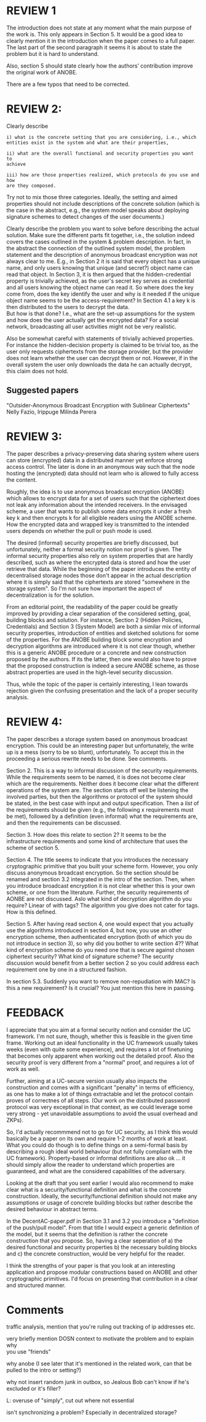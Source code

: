 REVIEW 1
===============================================================================

The introduction does not state at any moment what the main purpose of the work 
is. This only appears in Section 5. It would be a good idea to clearly mention 
it in the introduction when the paper comes to a full paper.
The last part of the second paragraph it seems it is about to state the 
problem  but it is hard to understand.

Also, section 5 should state clearly how the authors’ contribution
improve the original work of ANOBE.

There are a few typos that need to be corrected.


REVIEW 2:
===============================================================================

Clearly describe

    i) what is the concrete setting that you are considering, i.e., which 
    entities exist in the system and what are their properties,

    ii) what are the overall functional and security properties you want to 
    achieve

    iii) how are those properties realized, which protocols do you use and how 
    are they composed.

Try not to mix those three categories. Ideally, the setting and aimed 
properties should not include descriptions of the concrete solution (which is 
the case in the abstract, e.g., the system model speaks about deploying 
signature schemes to detect changes of the user documents.)

Clearly describe the problem you want to solve before describing
the actual solution. Make sure the different parts fit together, i.e., the
solution indeed covers the cases outlined in the system & problem 
description.
In fact, in the abstract the connection of the outlined system model, the
problem statement and the description of anonymous broadcast encryption was 
not always clear to me. E.g., in Section 2 it is said that every object has 
a unique name, and only users knowing that unique (and secret?) object name 
can read that object. In Section 3, it is then argued that the 
hidden-credential property is trivially achieved, as the user's secret key 
serves as credential and all users knowing the object name can read it. So 
where does the key come from, does the key identify the user and why is it 
needed if the unique object name seems to be the access-requirement?
In Section 4.1 a key k is then distributed to the users to decrypt the data.  
But how is that done? I.e., what are the set-up assumptions for the system 
and how does the user actually get the encrypted data? For a social network, 
broadcasting all user activities might not be very realistic.

Also be somewhat careful with statements of trivially achieved properties.  For
instance the hidden-decision property is claimed to be trivial too, as the user
only requests ciphertexts from the storage provider, but the provider does not
learn whether the user can decrypt them or not.
However, if in the overall system the user only downloads the data he can 
actually decrypt, this claim does not hold.

Suggested papers
-------------------------------------------------------------------------------

"Outsider-Anonymous Broadcast Encryption with Sublinear Ciphertexts"
Nelly Fazio, Irippuge Milinda Perera


REVIEW 3:
===============================================================================

The paper describes a privacy-preserving data sharing system where users
can store (encrypted) data in a distributed manner yet enforce strong
access control. The later is done in an anonymous way such that the node
hosting the (encrypted) data should not learn who is allowed to fully
access the content.

Roughly, the idea is to use anonymous broadcast encryption (ANOBE) which
allows to encrypt data for a set of users such that the ciphertext
does not leak any information about the intended receivers. In the
envisaged scheme, a user that wants to publish some data encrypts it
under a fresh key k and then encrypts k for all eligible readers using
the ANOBE scheme. How the encrypted data and wrapped key is transmitted
to the intended users depends on whether the pull or push mode is used.

The desired (informal) security properties are briefly discussed, but
unfortunately, neither a formal security notion nor proof is given. The
informal security properties also rely on system properties that are
hardly described, such as where the encrypted data is stored and how the
user retrieve that data. While the beginning of the paper introduces the
entity of decentralised storage nodes those don't appear in the actual
description where it is simply said that the ciphertexts are stored
"somewhere in the storage system". So I'm not sure how important the
aspect of decentralization is for the solution.

From an editorial point, the readability of the paper could be greatly
improved by providing a clear separation of the considered setting, goal,
building blocks and solution. For instance, Section 2 (Hidden Policies,
Credentials) and  Section 3 (System Model) are both a similar mix of
informal security properties, introduction of entities and sketched
solutions for some of the properties. For the ANOBE building block some
encryption and decryption algorithms are introduced where it is not clear
though, whether this is a generic ANOBE procedure or a concrete and new
construction proposed by the authors. If its the latter, then one would
also have to prove that the proposed construction is indeed a secure
ANOBE scheme, as those abstract properties are used in the high-level
security discussion.

Thus, while the topic of the paper is certainly interesting, I lean
towards rejection given the confusing presentation and the lack of a
proper security analysis.


REVIEW 4:
===============================================================================

The paper describes a storage system based on anonymous broadcast
encryption.  This could be an interesting paper but unfortunately, the
write up is a mess (sorry to be so blunt), unfortunately.  To accept
this in the proceeding a serious rewrite needs to be done. See comments.

Section 2.  This is a way to informal discussion of the security
requirements. While the requirements seem to be named, it is does not
become clear which are the requirements. Neither does it become clear
what the different operations of the system are. The section starts
off well be listening the involved parties, but then the algorithms or
protocol of the system should be stated, in the best case with input and
output specification.  Then a *list* of the requirements should be given
(e.g., the following x requirements must be met), followed by a definition
(even informal)  what the requirements are, and then the requirements
can be discussed.

Section 3. How does this relate to section 2? It seems to be the
infrastructure requirements and some kind of architecture that uses the
scheme of section 5.

Section 4. The title seems to indicate that you introduces the necessary
cryptographic primitive that you built your scheme form. However, you
only discuss anonymous broadcast encryption. So the section should be
renamed and section 3.2 integrated in the intro of the section. Then,
when you introduce broadcast encryption it is not clear whether this
is your own scheme, or one from the literature.  Further, the security
requirements of AONBE are not discussed. Aslo what kind of decryption
algorithm do you require? Linear of with tags?  The algorithm you give
does not cater for tags. How is this defined.

Section 5. After having read section 4, one would expect that you actually
use the algorithms introduced in section 4, but now, you use an other
encryption scheme, then authenticated encryption (both of which you
do not introduce in section 3), so why did you bother to write section
4?? What kind of encryption scheme do you need one that is secure against
chosen ciphertext security? What kind of signature scheme?  The security
discussion would benefit from a better section 2 so you could address
each requirement one by one in a structured fashion.

In section 5.3. Suddenly you want to remove non-repudiation with MAC? Is
this a new requirement?  Is it crucial? You just mention this here
in passing.


FEEDBACK
===============================================================================

I appreciate that you aim at a formal security notion and consider the UC
framework. I'm not sure, though, whether this is feasible in the given time
frame. Working out an ideal functionality in the UC framework usually takes
weeks (even with quite some experience), and requires a lot of finetuning that
becomes only apparent when working out the detailed proof. Also the security
proof is very different from a "normal" proof, and requires a lot of work as
well.

Further, aiming at a UC-secure version usually also impacts the construction
and comes with a significant "penalty" in terms of efficiency, as one has to
make a lot of things extractable and let the protocol contain proves of
correctnes of all steps. (Our work on the distributed password protocol was
very exceptional in that context, as we could leverage some very strong - yet
unavoidable assumptions to avoid the usual overhead and ZKPs).

So, I'd actually recommmend not to go for UC security, as I think this would
basically be a paper on its own and require 1-2 months of work at least. What
you could do though is to define things on a semi-formal basis by describing a
rough ideal world behaviour (but not fully compliant with the UC framework).
Property-based or informal definitions are also ok ... it should simply allow
the reader to understand which properties are guaranteed, and what are the
considered capabilities of the adversary.

Looking at the draft that you sent earlier I would also recommend to make
clear what is a security/functional definition and what is the concrete
construction. Ideally, the security/functional definition should not make any
assumptions or usage of concrete building blocks but rather describe the
desired behaviour in abstract terms.

In the DecentAC-paper.pdf in Section 3.1 and 3.2 you introduce a "definition
of the push/pull model". From that title I would expect a generic definition
of the model, but it seems that the definition is rather the concrete
construction that you propose. So, having a clear seperation of a) the desired
functional and security properties b) the necessary building blocks and c) the
concrete construction, would be very helpful for the reader.

I think the strengths of your paper is that you look at an interesting
application and propose modular constructions based on ANOBE and other
cryptographic primitives. I'd focus on presenting that contribution in a clear
and structured manner.


Comments
===============================================================================

traffic analysis, mention that you're ruling out tracking of ip addresses etc.

very briefly mention DOSN context to motivate the problem and to explain why    
you use "friends"                                                               

why anobe (I see later that it's mentioned in the related work, can that be
pulled to the intro or setting?)                                               

why not insert random junk in outbox, so Jealous Bob can't know if he's         
excluded or it's filler?                                                     

L: overuse of "simply", cut out where not essential                             

isn't synchronizing a problem? Especially in decentralized storage?           

